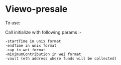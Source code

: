 # Viewo-presale

To use:

Call initialize with following params :-

    -startTime in unix format
    -endTime in unix format
    -cap in wei format
    -minimumContribution in wei format
    -vault (eth address where funds will be collected)
